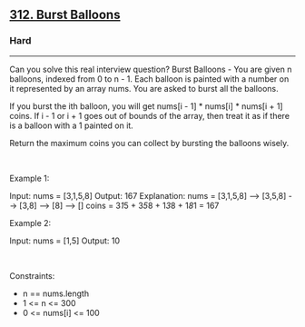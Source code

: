 <h2><a href="https://leetcode.com/problems/burst-balloons/">312. Burst Balloons</a></h2><h3>Hard</h3><hr>Can you solve this real interview question? Burst Balloons - You are given n balloons, indexed from 0 to n - 1. Each balloon is painted with a number on it represented by an array nums. You are asked to burst all the balloons.

If you burst the ith balloon, you will get nums[i - 1] * nums[i] * nums[i + 1] coins. If i - 1 or i + 1 goes out of bounds of the array, then treat it as if there is a balloon with a 1 painted on it.

Return the maximum coins you can collect by bursting the balloons wisely.

 

Example 1:


Input: nums = [3,1,5,8]
Output: 167
Explanation:
nums = [3,1,5,8] --> [3,5,8] --> [3,8] --> [8] --> []
coins =  3*1*5    +   3*5*8   +  1*3*8  + 1*8*1 = 167

Example 2:


Input: nums = [1,5]
Output: 10


 

Constraints:

 * n == nums.length
 * 1 <= n <= 300
 * 0 <= nums[i] <= 100